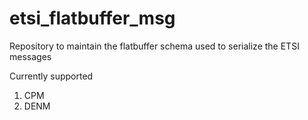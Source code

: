 # etsi_flatbuffer_msg

Repository to maintain the flatbuffer schema used to serialize the ETSI messages

Currently supported 

1. CPM
2. DENM

